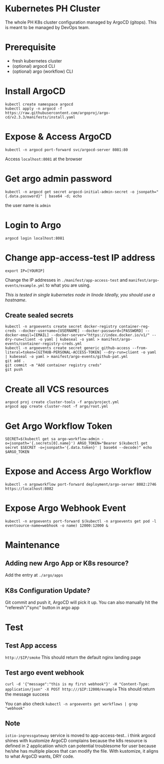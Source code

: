 # Kubernetes PH Cluster

The whole PH K8s cluster configuration managed by ArgoCD (gitops).
This is meant to be managed by DevOps team.

# Prerequisite
- fresh kubernetes cluster
- (optional) argocd CLI
- (optional) argo (workflow) CLI

# Install ArgoCD
```
kubectl create namespace argocd
kubectl apply -n argocd -f https://raw.githubusercontent.com/argoproj/argo-cd/v2.3.3/manifests/install.yaml
```

# Expose & Access ArgoCD
`kubectl -n argocd port-forward svc/argocd-server 8081:80`

Access
`localhost:8081` at the browser

# Get argo admin password
`kubectl -n argocd get secret argocd-initial-admin-secret -o jsonpath="{.data.password}" | base64 -d; echo`

the user name is `admin`

# Login to Argo
`argocd login localhost:8081`

# Change app-access-test IP address
`export IP=[YOURIP]`

Change the IP addresses in `./manifest/app-access-test` and `manifest/argo-events/example.yml` to what you are using.

_This is tested in single kubernetes node in linode_
_Ideally, you should use a hostname_. 

## Create sealed secrets
```
kubectl -n argoevents create secret docker-registry container-reg-creds --docker-username=[USERNAME] --docker-password=[PASSWORD] --docker-email=[EMAIL] --docker-server="https://index.docker.io/v1/" --dry-run=client -o yaml | kubeseal -o yaml > manifest/argo-events/container-registry-creds.yml
kubectl -n argoevents create secret generic github-access --from-literal=token=[GITHUB-PERSONAL-ACCESS-TOKEN] --dry-run=client -o yaml | kubeseal -o yaml > manifest/argo-events/github-pat.yml
git add . 
git commit -m "Add container registry creds"
git push
```

# Create all VCS resources
```
argocd proj create cluster-tools -f argo/project.yml
argocd app create cluster-root -f argo/root.yml
```

# Get Argo Workflow Token
`SECRET=$(kubectl get sa argo-workflow-admin -o=jsonpath='{.secrets[0].name}')
ARGO_TOKEN="Bearer $(kubectl get secret $SECRET -o=jsonpath='{.data.token}' | base64 --decode)"
echo $ARGO_TOKEN`

# Expose and Access Argo Workflow
`kubectl -n argoworkflow port-forward deployment/argo-server 8082:2746`
`https://localhost:8082`

# Expose Argo Webhook Event
`kubectl -n argoevents port-forward $(kubectl -n argoevents get pod -l eventsource-name=webhook -o name) 12000:12000 &`

# Maintenance

## Adding new Argo App or K8s resource?
Add the entry at `./argo/apps`

## K8s Configuration Update?
Git commit and push it, ArgoCD will pick it up.
You can also manually hit the "referesh"/"sync" button in argo app

# Test

## Test App access
`http://$IP/smoke`
This should return the default nginx landing page

## Test argo event webhook
`curl -d '{"message":"this is my first webhook"}' -H "Content-Type: application/json" -X POST http:///$IP:12000/example`
This should return the message success

You can also check `kubectl -n argoevents get workflows | grep "webhook"`

## Note
`istio-ingressgateway` service is moved to app-access-test.. i think argocd shines with kustomize
ArgoCD complains because the k8s resource is defined in 2 applicatiion
which can potential troublesome for user because he/she has multiple places that can modify the file. 
With kustomize, it aligns to what ArgoCD wants, DRY code.

